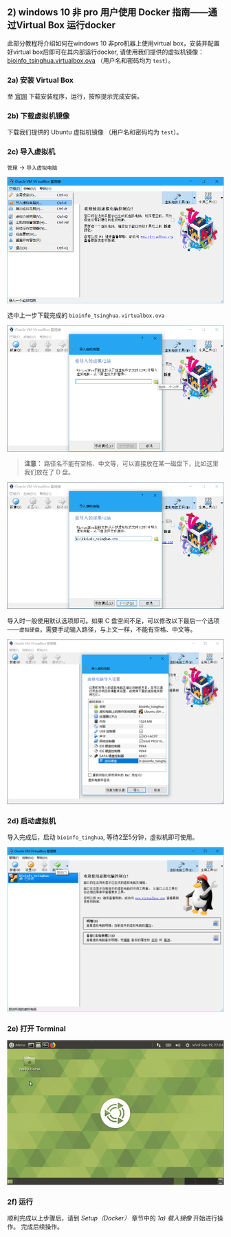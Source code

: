 ## 2\) windows 10 非 pro 用户使用 Docker 指南——通过Virtual Box 运行docker <a id="win-vb-use-docker"></a>

此部分教程将介绍如何在windows 10 非pro机器上使用virtual box，安装并配置好virtual box后即可在其内部运行docker, 请使用我们提供的虚拟机镜像：[bioinfo_tsinghua.virtualbox.ova](https://cloud.tsinghua.edu.cn/d/caa53a001d7647cbb06c/) （用户名和密码均为 `test`）。

### 2a\) 安装 Virtual Box

至 [官网](https://www.virtualbox.org/wiki/Downloads) 下载安装程序，运行，按照提示完成安装。

### 2b\) 下载虚拟机镜像

下载我们提供的 Ubuntu 虚拟机镜像 （用户名和密码均为 `test`）。

### 2c\) 导入虚拟机

`管理` -&gt; `导入虚拟电脑`

![](../.gitbook/assets/vm-1.png)

选中上一步下载完成的 `bioinfo_tsinghua.virtualbox.ova`

![](../.gitbook/assets/vm-2.png)

> **注意：** 路径名不能有空格、中文等，可以直接放在某一磁盘下，比如这里我们放在了 D 盘。

![](../.gitbook/assets/vm-3.png)

导入时一般使用默认选项即可。如果 C 盘空间不足，可以修改以下最后一个选项——`虚拟硬盘`，需要手动输入路径，与上文一样，不能有空格、中文等。

![](../.gitbook/assets/vm-4.png)

### 2d\) 启动虚拟机

导入完成后，启动 `bioinfo_tinghua`, 等待2至5分钟，虚拟机即可使用。

![](../.gitbook/assets/vm-5.png)

### 2e\) 打开 Terminal

![](../.gitbook/assets/ubuntu-terminal.gif)

### 2f\) 运行

顺利完成以上步骤后，请到 *Setup（Docker）* 章节中的 *1a\) 载入镜像* 开始进行操作。 完成后续操作。
